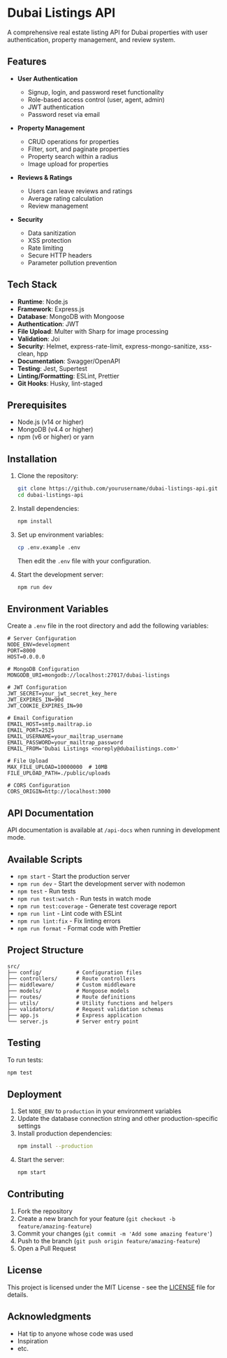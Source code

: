 # Dubai Listings API

A comprehensive real estate listing API for Dubai properties with user authentication, property management, and review system.

## Features

- **User Authentication**
  - Signup, login, and password reset functionality
  - Role-based access control (user, agent, admin)
  - JWT authentication
  - Password reset via email

- **Property Management**
  - CRUD operations for properties
  - Filter, sort, and paginate properties
  - Property search within a radius
  - Image upload for properties

- **Reviews & Ratings**
  - Users can leave reviews and ratings
  - Average rating calculation
  - Review management

- **Security**
  - Data sanitization
  - XSS protection
  - Rate limiting
  - Secure HTTP headers
  - Parameter pollution prevention

## Tech Stack

- **Runtime**: Node.js
- **Framework**: Express.js
- **Database**: MongoDB with Mongoose
- **Authentication**: JWT
- **File Upload**: Multer with Sharp for image processing
- **Validation**: Joi
- **Security**: Helmet, express-rate-limit, express-mongo-sanitize, xss-clean, hpp
- **Documentation**: Swagger/OpenAPI
- **Testing**: Jest, Supertest
- **Linting/Formatting**: ESLint, Prettier
- **Git Hooks**: Husky, lint-staged

## Prerequisites

- Node.js (v14 or higher)
- MongoDB (v4.4 or higher)
- npm (v6 or higher) or yarn

## Installation

1. Clone the repository:
   ```bash
   git clone https://github.com/yourusername/dubai-listings-api.git
   cd dubai-listings-api
   ```

2. Install dependencies:
   ```bash
   npm install
   ```

3. Set up environment variables:
   ```bash
   cp .env.example .env
   ```
   Then edit the `.env` file with your configuration.

4. Start the development server:
   ```bash
   npm run dev
   ```

## Environment Variables

Create a `.env` file in the root directory and add the following variables:

```env
# Server Configuration
NODE_ENV=development
PORT=8000
HOST=0.0.0.0

# MongoDB Configuration
MONGODB_URI=mongodb://localhost:27017/dubai-listings

# JWT Configuration
JWT_SECRET=your_jwt_secret_key_here
JWT_EXPIRES_IN=90d
JWT_COOKIE_EXPIRES_IN=90

# Email Configuration
EMAIL_HOST=smtp.mailtrap.io
EMAIL_PORT=2525
EMAIL_USERNAME=your_mailtrap_username
EMAIL_PASSWORD=your_mailtrap_password
EMAIL_FROM='Dubai Listings <noreply@dubailistings.com>'

# File Upload
MAX_FILE_UPLOAD=10000000  # 10MB
FILE_UPLOAD_PATH=./public/uploads

# CORS Configuration
CORS_ORIGIN=http://localhost:3000
```

## API Documentation

API documentation is available at `/api-docs` when running in development mode.

## Available Scripts

- `npm start` - Start the production server
- `npm run dev` - Start the development server with nodemon
- `npm test` - Run tests
- `npm run test:watch` - Run tests in watch mode
- `npm run test:coverage` - Generate test coverage report
- `npm run lint` - Lint code with ESLint
- `npm run lint:fix` - Fix linting errors
- `npm run format` - Format code with Prettier

## Project Structure

```
src/
├── config/           # Configuration files
├── controllers/      # Route controllers
├── middleware/       # Custom middleware
├── models/           # Mongoose models
├── routes/           # Route definitions
├── utils/            # Utility functions and helpers
├── validators/       # Request validation schemas
├── app.js            # Express application
└── server.js         # Server entry point
```

## Testing

To run tests:

```bash
npm test
```

## Deployment

1. Set `NODE_ENV` to `production` in your environment variables
2. Update the database connection string and other production-specific settings
3. Install production dependencies:
   ```bash
   npm install --production
   ```
4. Start the server:
   ```bash
   npm start
   ```

## Contributing

1. Fork the repository
2. Create a new branch for your feature (`git checkout -b feature/amazing-feature`)
3. Commit your changes (`git commit -m 'Add some amazing feature'`)
4. Push to the branch (`git push origin feature/amazing-feature`)
5. Open a Pull Request

## License

This project is licensed under the MIT License - see the [LICENSE](LICENSE) file for details.

## Acknowledgments

- Hat tip to anyone whose code was used
- Inspiration
- etc.
